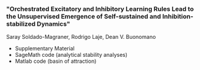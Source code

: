 ### "Orchestrated Excitatory and Inhibitory Learning Rules Lead to the Unsupervised Emergence of Self-sustained and Inhibition-stabilized Dynamics"
Saray Soldado-Magraner, Rodrigo Laje, Dean V. Buonomano

- Supplementary Material
- SageMath code (analytical stability analyses)
- Matlab code (basin of attraction)

